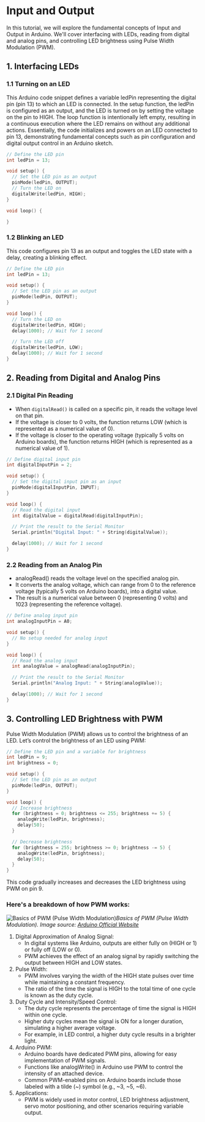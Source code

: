 # Input and Output
In this tutorial, we will explore the fundamental concepts of Input and Output in Arduino. We'll cover interfacing with LEDs, reading from digital and analog pins, and controlling LED brightness using Pulse Width Modulation (PWM).

## 1. Interfacing LEDs
### 1.1 Turning on an LED
This Arduino code snippet defines a variable ledPin representing the digital pin (pin 13) to which an LED is connected. In the setup function, the ledPin is configured as an output, and the LED is turned on by setting the voltage on the pin to HIGH. The loop function is intentionally left empty, resulting in a continuous execution where the LED remains on without any additional actions. Essentially, the code initializes and powers on an LED connected to pin 13, demonstrating fundamental concepts such as pin configuration and digital output control in an Arduino sketch.

```cpp
// Define the LED pin
int ledPin = 13;

void setup() {
  // Set the LED pin as an output
  pinMode(ledPin, OUTPUT);
  // Turn the LED on
  digitalWrite(ledPin, HIGH);
}

void loop() {

}
``````

### 1.2 Blinking an LED
This code configures pin 13 as an output and toggles the LED state with a delay, creating a blinking effect.
```cpp
// Define the LED pin
int ledPin = 13;

void setup() {
  // Set the LED pin as an output
  pinMode(ledPin, OUTPUT);
}

void loop() {
  // Turn the LED on
  digitalWrite(ledPin, HIGH);
  delay(1000); // Wait for 1 second

  // Turn the LED off
  digitalWrite(ledPin, LOW);
  delay(1000); // Wait for 1 second
}
``````

## 2. Reading from Digital and Analog Pins

### 2.1 Digital Pin Reading

- When `digitalRead()` is called on a specific pin, it reads the voltage level on that pin.
- If the voltage is closer to 0 volts, the function returns LOW (which is represented as a numerical value of 0).
- If the voltage is closer to the operating voltage (typically 5 volts on Arduino boards), the function returns HIGH (which is represented as a numerical value of 1).


```cpp
// Define digital input pin
int digitalInputPin = 2;

void setup() {
  // Set the digital input pin as an input
  pinMode(digitalInputPin, INPUT);
}

void loop() {
  // Read the digital input
  int digitalValue = digitalRead(digitalInputPin);

  // Print the result to the Serial Monitor
  Serial.println("Digital Input: " + String(digitalValue));

  delay(1000); // Wait for 1 second
}

``````
### 2.2 Reading from an Analog Pin

- analogRead() reads the voltage level on the specified analog pin.
- It converts the analog voltage, which can range from 0 to the reference voltage (typically 5 volts on Arduino boards), into a digital value.
- The result is a numerical value between 0 (representing 0 volts) and 1023 (representing the reference voltage).

```cpp
// Define analog input pin
int analogInputPin = A0;

void setup() {
  // No setup needed for analog input
}

void loop() {
  // Read the analog input
  int analogValue = analogRead(analogInputPin);

  // Print the result to the Serial Monitor
  Serial.println("Analog Input: " + String(analogValue));

  delay(1000); // Wait for 1 second
}
``````
## 3. Controlling LED Brightness with PWM
Pulse Width Modulation (PWM) allows us to control the brightness of an LED. Let&rsquo;s control the brightness of an LED using PWM:
```cpp
// Define the LED pin and a variable for brightness
int ledPin = 9;
int brightness = 0;

void setup() {
  // Set the LED pin as an output
  pinMode(ledPin, OUTPUT);
}

void loop() {
  // Increase brightness
  for (brightness = 0; brightness <= 255; brightness += 5) {
    analogWrite(ledPin, brightness);
    delay(50);
  }

  // Decrease brightness
  for (brightness = 255; brightness >= 0; brightness -= 5) {
    analogWrite(ledPin, brightness);
    delay(50);
  }
}
``````
This code gradually increases and decreases the LED brightness using PWM on pin 9.

### Here's a breakdown of how PWM works:
![Basics of PWM (Pulse Width Modulation)](images/5.1.jpg)*Basics of PWM (Pulse Width Modulation). Image source: [Arduino Official Website](https://docs.arduino.cc/learn/microcontrollers/analog-output)*

1. Digital Approximation of Analog Signal:
    - In digital systems like Arduino, outputs are either fully on (HIGH or 1) or fully off (LOW or 0).
    - PWM achieves the effect of an analog signal by rapidly switching the output between HIGH and LOW states.
2. Pulse Width:
    - PWM involves varying the width of the HIGH state pulses over time while maintaining a constant frequency.
    - The ratio of the time the signal is HIGH to the total time of one cycle is known as the duty cycle.
3. Duty Cycle and Intensity/Speed Control:
    - The duty cycle represents the percentage of time the signal is HIGH within one cycle.
    - Higher duty cycles mean the signal is ON for a longer duration, simulating a higher average voltage.
    - For example, in LED control, a higher duty cycle results in a brighter light.
4. Arduino PWM:
    - Arduino boards have dedicated PWM pins, allowing for easy implementation of PWM signals.
    - Functions like analogWrite() in Arduino use PWM to control the intensity of an attached device.
    - Common PWM-enabled pins on Arduino boards include those labeled with a tilde (~) symbol (e.g., ~3, ~5, ~6).
5. Applications:
    - PWM is widely used in motor control, LED brightness adjustment, servo motor positioning, and other scenarios requiring variable output.
    
